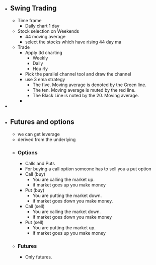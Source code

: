 - ## Swing Trading
	- Time frame
		- Daily chart 1 day
	- Stock selection on Weekends
		- 44 moving average
		- select the stocks which have rising 44 day ma
	- Trade
		- Apply 3d charting
			- Weekly
			- Daily
			- Hou rly
		- Pick the parallel channel tool and draw the channel
		- use 3 ema strategy
			- The five. Moving average is denoted by the Green line.
			- The ten. Moving average is muted by the red line.
			- The Black Line is noted by the 20. Moving average.
		-
-
- ## Futures and options
	- we can get leverage
	- derived from the underlying
	- ### Options
		- Calls and Puts
		- For buying a call option someone has to sell you a put option
		- Call (buy)
			- You are calling the market up.
			- if market goes up you make money
		- Put (buy)
			- You are putting the market down.
			- if market goes down you make money.
		- Call (sell)
			- You are calling the market down.
			- if market goes down you make money
		- Put (sell)
			- You are putting the market up.
			- if market goes up you make money
	- ### Futures
		- Only futures.